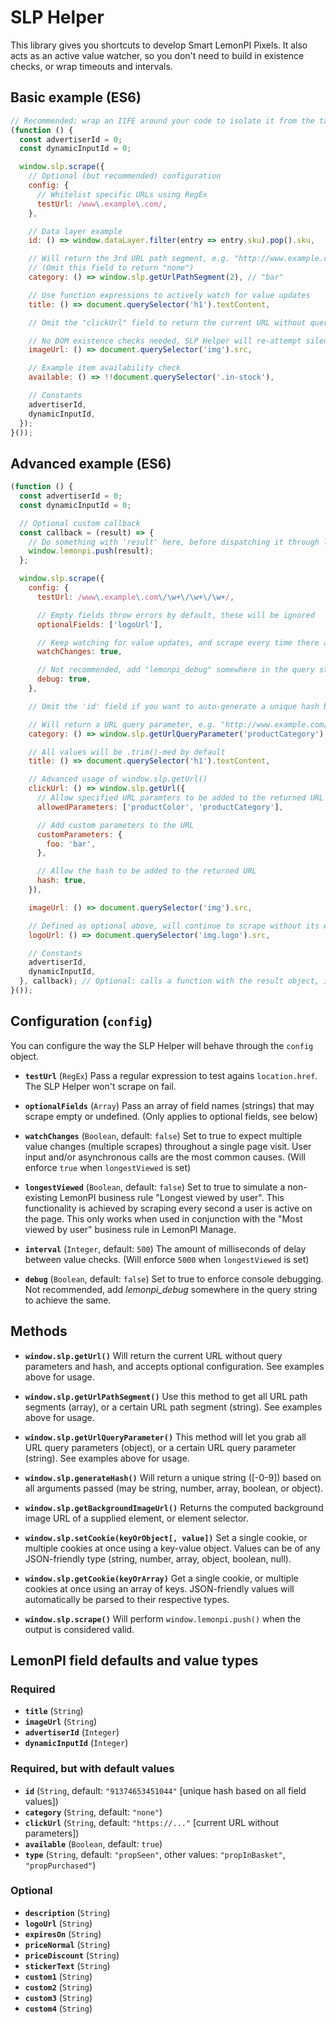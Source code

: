 # SLP Helper

This library gives you shortcuts to develop Smart LemonPI Pixels. It also acts as an active value
watcher, so you don't need to build in existence checks, or wrap timeouts and intervals.

## Basic example (ES6)

```javascript
// Recommended: wrap an IIFE around your code to isolate it from the target website
(function () {
  const advertiserId = 0;
  const dynamicInputId = 0;

  window.slp.scrape({
    // Optional (but recommended) configuration
    config: {
      // Whitelist specific URLs using RegEx
      testUrl: /www\.example\.com/,
    },

    // Data layer example
    id: () => window.dataLayer.filter(entry => entry.sku).pop().sku,

    // Will return the 3rd URL path segment, e.g. "http://www.example.com/test/foo/bar/"
    // (Omit this field to return "none")
    category: () => window.slp.getUrlPathSegment(2), // "bar"

    // Use function expressions to actively watch for value updates
    title: () => document.querySelector('h1').textContent,

    // Omit the "clickUrl" field to return the current URL without query parameters or hash

    // No DOM existence checks needed, SLP Helper will re-attempt silently until a non-empty value is returned
    imageUrl: () => document.querySelector('img').src,

    // Example item availability check
    available: () => !!document.querySelector('.in-stock'),

    // Constants
    advertiserId,
    dynamicInputId,
  });
}());
```

## Advanced example (ES6)

```javascript
(function () {
  const advertiserId = 0;
  const dynamicInputId = 0;

  // Optional custom callback
  const callback = (result) => {
    // Do something with 'result' here, before dispatching it through lemonpi.push
    window.lemonpi.push(result);
  };

  window.slp.scrape({
    config: {
      testUrl: /www\.example\.com\/\w+\/\w+\/\w+/,

      // Empty fields throw errors by default, these will be ignored
      optionalFields: ['logoUrl'],

      // Keep watching for value updates, and scrape every time there are changes
      watchChanges: true,

      // Not recommended, add "lemonpi_debug" somewhere in the query string or hash instead
      debug: true,
    },

    // Omit the 'id' field if you want to auto-generate a unique hash based on all values below

    // Will return a URL query parameter, e.g. "http://www.example.com/?productCategory=foo"
    category: () => window.slp.getUrlQueryParameter('productCategory'), // "foo"

    // All values will be .trim()-med by default
    title: () => document.querySelector('h1').textContent,

    // Advanced usage of window.slp.getUrl()
    clickUrl: () => window.slp.getUrl({
      // Allow specified URL paramters to be added to the returned URL
      allowedParameters: ['productColor', 'productCategory'],

      // Add custom parameters to the URL
      customParameters: {
        foo: 'bar',
      },

      // Allow the hash to be added to the returned URL
      hash: true,
    }),

    imageUrl: () => document.querySelector('img').src,

    // Defined as optional above, will continue to scrape without its existence
    logoUrl: () => document.querySelector('img.logo').src,

    // Constants
    advertiserId,
    dynamicInputId,
  }, callback); // Optional: calls a function with the result object, instead of pushing to LemonPI
}());
```

## Configuration (`config`)

You can configure the way the SLP Helper will behave through the `config` object.

* **`testUrl`** (`RegEx`)
Pass a regular expression to test agains `location.href`. The SLP Helper won't scrape on fail.

* **`optionalFields`** (`Array`)
Pass an array of field names (strings) that may scrape empty or undefined. (Only applies to optional fields, see below)

* **`watchChanges`** (`Boolean`, default: `false`)
Set to true to expect multiple value changes (multiple scrapes) throughout a single page visit. User input and/or asynchronous calls are the most common causes. (Will enforce `true` when `longestViewed` is set)

* **`longestViewed`** (`Boolean`, default: `false`)
Set to true to simulate a non-existing LemonPI business rule "Longest viewed by user". This functionality is achieved by scraping every second a user is active on the page. This only works when used in conjunction with the "Most viewed by user" business rule in LemonPI Manage.

* **`interval`** (`Integer`, default: `500`)
The amount of milliseconds of delay between value checks. (Will enforce `5000` when `longestViewed` is set)

* **`debug`** (`Boolean`, default: `false`)
Set to true to enforce console debugging. Not recommended, add *lemonpi_debug* somewhere in the query string to achieve the same.

## Methods

* **`window.slp.getUrl()`**
Will return the current URL without query parameters and hash, and accepts optional configuration. See examples above for usage.

* **`window.slp.getUrlPathSegment()`**
Use this method to get all URL path segments (array), or a certain URL path segment (string). See
examples above for usage.

* **`window.slp.getUrlQueryParameter()`**
This method will let you grab all URL query parameters (object), or a certain URL query parameter
(string). See examples above for usage.

* **`window.slp.generateHash()`**
Will return a unique string ([-0-9]) based on all arguments passed (may be string, number, array, boolean, or object).

* **`window.slp.getBackgroundImageUrl()`**
Returns the computed background image URL of a supplied element, or element selector.

* **`window.slp.setCookie(keyOrObject[, value])`**
Set a single cookie, or multiple cookies at once using a key-value object. Values can be of any JSON-friendly type (string, number, array, object, boolean, null).

* **`window.slp.getCookie(keyOrArray)`**
Get a single cookie, or multiple cookies at once using an array of keys. JSON-friendly values will automatically be parsed to their respective types.

* **`window.slp.scrape()`**
Will perform `window.lemonpi.push()` when the output is considered valid.

## LemonPI field defaults and value types

### Required

* **`title`** (`String`)
* **`imageUrl`** (`String`)
* **`advertiserId`** (`Integer`)
* **`dynamicInputId`** (`Integer`)

### Required, but with default values

* **`id`** (`String`, default: `"91374653451044"` [unique hash based on all field values])
* **`category`** (`String`, default: `"none"`)
* **`clickUrl`** (`String`, default: `"https://..."` [current URL without parameters])
* **`available`** (`Boolean`, default: `true`)
* **`type`** (`String`, default: `"propSeen"`, other values: `"propInBasket"`, `"propPurchased"`)

### Optional

* **`description`** (`String`)
* **`logoUrl`** (`String`)
* **`expiresOn`** (`String`)
* **`priceNormal`** (`String`)
* **`priceDiscount`** (`String`)
* **`stickerText`** (`String`)
* **`custom1`** (`String`)
* **`custom2`** (`String`)
* **`custom3`** (`String`)
* **`custom4`** (`String`)
